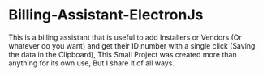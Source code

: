 # Billing-Assistant-ElectronJs
This is a billing assistant that is useful to add Installers or Vendors (Or whatever do you want) and get their ID number with a single click (Saving the data in the Clipboard), This Small Project was created more than anything for its own use, But I share it of all ways.

